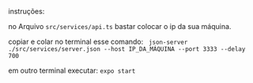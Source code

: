 instruções:

no Arquivo ``src/services/api.ts`` bastar colocar o ip da sua máquina. 


copiar e colar no terminal esse comando:
`` json-server ./src/services/server.json --host IP_DA_MÁQUINA --port 3333 --delay 700``

em outro terminal executar:
``expo start``

